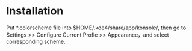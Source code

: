 # Installation

Put *.colorscheme file into $HOME/.kde4/share/app/konsole/, then go to Settings >> Configure Current Profle >> Appearance，and select corresponding scheme.

